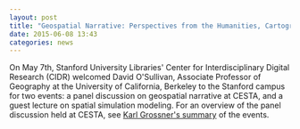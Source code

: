 ```yaml
---
layout: post
title: "Geospatial Narrative: Perspectives from the Humanities, Cartography and Geographic Information Science"
date: 2015-06-08 13:43
categories: news
---
```


On May 7th, Stanford University Libraries' Center for Interdisciplinary Digital
Research (CIDR) welcomed David O'Sullivan, Associate Professor of Geography at
the University of California, Berkeley to the Stanford campus for two events:
a panel discussion on geospatial narrative at CESTA, and a guest lecture on
spatial simulation modeling. For an overview of the panel discussion held at
CESTA, see [Karl Grossner's
summary](https://digitalhumanities.stanford.edu/cidr-hosts-osullivan-geography-lecture-and-geospatial-narratives-workshop)
of the events.

